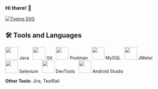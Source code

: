 ### Hi there! 👋 

<a href="https://git.io/typing-svg">
    <img src="https://readme-typing-svg.demolab.com?font=Fira+Code&pause=1000&random=false&width=950&lines=My+name+is+Anzhelika.+I+am+Software+QA+engineer+with+5+years+of+experience+." 
    alt="Typing SVG" />
</a>

## 🛠️ Tools and Languages

<p align="left">
    <img src="https://cdn.jsdelivr.net/gh/devicons/devicon/icons/java/java-original.svg" width="40" height="40"/> Java &nbsp; 
    <img src="https://img.icons8.com/color/48/000000/git.png" width="40"/> Git &nbsp; 
    <img src="https://uxwing.com/wp-content/themes/uxwing/download/brands-and-social-media/postman-icon.png" width="40"/> Postman &nbsp; 
    <img src="https://img.icons8.com/color/48/000000/mysql-logo.png" width="40"/> MySQL &nbsp; 
    <img src="https://jmeter.apache.org/images/jmeter_square.svg" width="40"/> JMeter &nbsp; 
    <img src="https://www.svgrepo.com/show/354321/selenium.svg" width="40"/> Selenium &nbsp; 
    <img src="https://img.icons8.com/ios-filled/50/000000/developer.png" width="40"/> DevTools &nbsp; 
    <img src="https://img.icons8.com/color/48/000000/android-studio.png" width="40"/> Android Studio
</p>

**Other Tools:** Jira, TestRail




